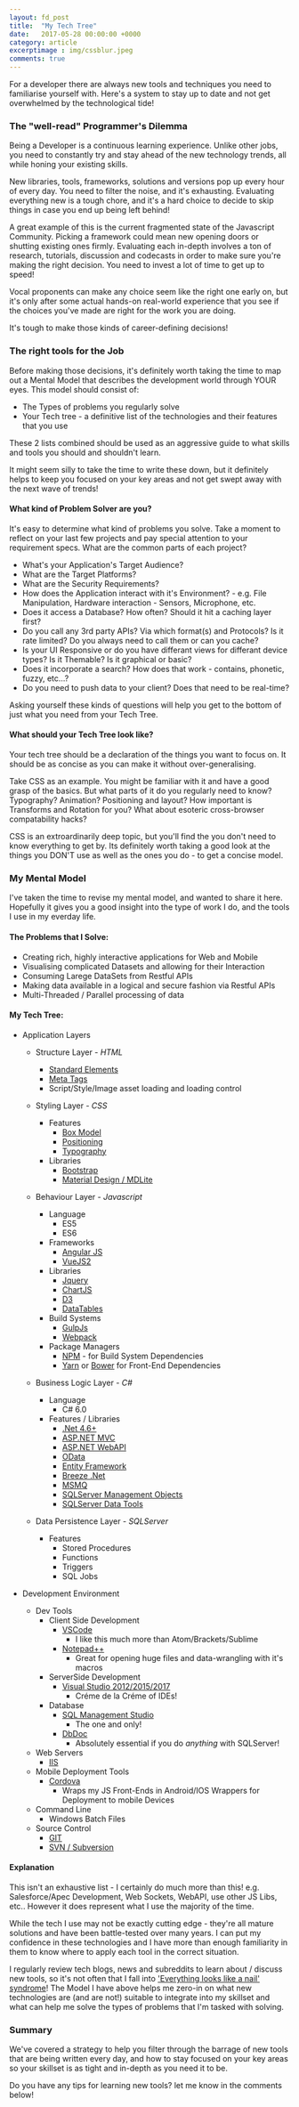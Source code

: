 ```yaml
---
layout: fd_post
title:  "My Tech Tree"
date:   2017-05-28 00:00:00 +0000
category: article
excerptimage : img/cssblur.jpeg
comments: true
---
```


For a developer there are always new tools and techniques you need to familiarise yourself with. Here's a system to stay up to date and not get overwhelmed by the technological tide!

### The "well-read" Programmer's Dilemma

Being a Developer is a continuous learning experience.
Unlike other jobs, you need to constantly try and stay ahead of the new technology trends, all while honing your existing skills.

New libraries, tools, frameworks, solutions and versions pop up every hour of every day. 
You need to filter the noise, and it's exhausting.
Evaluating everything new is a tough chore, and it's a hard choice to decide to skip things in case you end up being left behind!

A great example of this is the current fragmented state of the Javascript Community.
Picking a framework could mean new opening doors or shutting existing ones firmly. 
Evaluating each in-depth involves a ton of research, tutorials, discussion and codecasts in order to make sure you're making the right decision. 
You need to invest a lot of time to get up to speed!

Vocal proponents can make any choice seem like the right one early on, but it's only after some actual hands-on real-world experience that you see if the choices you've made are right for the work you are doing.

It's tough to make those kinds of career-defining decisions!

### The right tools for the Job

Before making those decisions, it's definitely worth taking the time to map out a Mental Model that describes the development world through YOUR eyes.
This model should consist of:

- The Types of problems you regularly solve
- Your Tech tree - a definitive list of the technologies and their features that you use

These 2 lists combined should be used as an aggressive guide to what skills and tools you should and shouldn't learn.

It might seem silly to take the time to write these down, but it definitely helps to keep you focused on your key areas and not get swept away with the next wave of trends!

#### What kind of Problem Solver are you?

It's easy to determine what kind of problems you solve. 
Take a moment to reflect on your last few projects and pay special attention to your requirement specs. 
What are the common parts of each project? 

- What's your Application's Target Audience?
- What are the Target Platforms?
- What are the Security Requirements?
- How does the Application interact with it's Environment? - e.g. File Manipulation, Hardware interaction - Sensors, Microphone, etc. 
- Does it access a Database? How often? Should it hit a caching layer first?
- Do you call any 3rd party APIs? Via which format(s) and Protocols? Is it rate limited? Do you always need to call them or can you cache?
- Is your UI Responsive or do you have differant views for differant device types? Is it Themable? Is it graphical or basic?
- Does it incorporate a search? How does that work - contains, phonetic, fuzzy, etc...?
- Do you need to push data to your client? Does that need to be real-time?

Asking yourself these kinds of questions will help you get to the bottom of just what you need from your Tech Tree.

#### What should your Tech Tree look like?

Your tech tree should be a declaration of the things you want to focus on. It should be as concise as you can make it without over-generalising. 

Take CSS as an example. 
You might be familiar with it and have a good grasp of the basics. But what parts of it do you regularly need to know? 
Typography? Animation? Positioning and layout? How important is Transforms and Rotation for you? What about esoteric cross-browser compatability hacks?

CSS is an extroardinarily deep topic, but you'll find the you don't need to know everything to get by.
Its definitely worth taking a good look at the things you DON'T use as well as the ones you do - to get a concise model.

### My Mental Model

I've taken the time to revise my mental model, and wanted to share it here. 
Hopefully it gives you a good insight into the type of work I do, and the tools I use in my everday life.

#### The Problems that I Solve:

- Creating rich, highly interactive applications for Web and Mobile
- Visualising complicated Datasets and allowing for their Interaction
- Consuming Larege DataSets from Restful APIs
- Making data available in a logical and secure fashion via Restful APIs
- Multi-Threaded / Parallel processing of data

#### My Tech Tree:

- Application Layers
    - Structure Layer - *HTML*
        - [Standard Elements][HTMLElements]
        - [Meta Tags][MetaTags]
        - Script/Style/Image asset loading and loading control

    - Styling Layer - *CSS*
        - Features
            - [Box Model][CSSBoxModel]
            - [Positioning][CSSPositioning]
            - [Typography][CSSTypography]
        - Libraries
            - [Bootstrap][Bootstrap]
            - [Material Design / MDLite][MDLite]

    - Behaviour Layer - *Javascript*
        - Language
            - ES5
            - ES6
        - Frameworks
            - [Angular JS][Angular1]
            - [VueJS2][VueJS]
        - Libraries
            - [Jquery][Jquery]
            - [ChartJS][ChartJS]
            - [D3][D3]
            - [DataTables][DataTables]
        - Build Systems
            - [GulpJs][GulpJs]
            - [Webpack][WebPack]
        - Package Managers
            - [NPM][NPM] - for Build System Dependencies
            - [Yarn][Yarn] or [Bower][Bower] for Front-End Dependencies 

    - Business Logic Layer - *C#*
        - Language
            - C# 6.0
        - Features / Libraries
            - [.Net 4.6+][net46]
            - [ASP.NET MVC][ASPNETMVC]
            - [ASP.NET WebAPI][ASPNETWebAPI]
            - [OData][OData]
            - [Entity Framework][EntityFramework]
            - [Breeze .Net][breezenet]
            - [MSMQ][MSMQ]
            - [SQLServer Management Objects][SMO]
            - [SQLServer Data Tools][SSDT]

    - Data Persistence Layer - *SQLServer*
        - Features
           - Stored Procedures
           - Functions
           - Triggers
           - SQL Jobs

- Development Environment
    - Dev Tools
        - Client Side Development
            - [VSCode][VSCode]
                - I like this much more than Atom/Brackets/Sublime
            - [Notepad++][Notepad++]
                - Great for opening huge files and data-wrangling with it's macros
        - ServerSide Development
            - [Visual Studio 2012/2015/2017][VisualStudio]
                - Créme de la Créme of IDEs!
        - Database
            - [SQL Management Studio][SMS]
                - The one and only!
            - [DbDoc][DBDoc]
                - Absolutely essential if you do *anything* with SQLServer!
    - Web Servers
        - [IIS][IIS]
    - Mobile Deployment Tools
        - [Cordova][Cordova]
            - Wraps my JS Front-Ends in Android/IOS Wrappers for Deployment to mobile Devices
    - Command Line
        - Windows Batch Files
    - Source Control
        - [GIT][GIT]
        - [SVN / Subversion][SVN]

#### Explanation

This isn't an exhaustive list - I certainly do much more than this! e.g. Salesforce/Apec Development, Web Sockets, WebAPI, use other JS Libs, etc..
However it does represent what I use the majority of the time.

While the tech I use may not be exactly cutting edge - they're all mature solutions and have been battle-tested over many years. 
I can put my confidence in these technologies and I have more than enough familiarity in them to know where to apply each tool in the correct situation. 

I regularly review tech blogs, news and subreddits to learn about / discuss new tools, so it's not often that I fall into ['Everything looks like a nail' syndrome][LawOftheInstrument]! 
The Model I have above helps me zero-in on what new technologies are (and are not!) suitable to integrate into my skillset and what can help me solve the types of problems that I'm tasked with solving.

### Summary

We've covered a strategy to help you filter through the barrage of new tools that are being written every day, and how to stay focused on your key areas so your skillset is as tight and in-depth as you need it to be.

Do you have any tips for learning new tools? let me know in the comments below!

[HTMLElements]: https://developer.mozilla.org/en/docs/Web/HTML/Element
[MetaTags]: https://developer.mozilla.org/en-US/docs/Web/HTML/Element/meta
[CSSBoxModel]: http://cssreference.io/box-model/
[CSSPositioning]: http://cssreference.io/positioning/ 
[CSSTypography]: http://cssreference.io/typography/
[Bootstrap]: http://getbootstrap.com/
[MDLite]: https://getmdl.io/index.html
[Angular1]: https://angularjs.org/
[VueJS]: https://vuejs.org/
[Jquery]: https://jquery.com/
[ChartJS]: http://www.chartjs.org/
[D3]: https://d3js.org/
[DataTables]: https://datatables.net/
[GulpJs]: http://gulpjs.com/
[WebPack]: https://webpack.github.io/
[NPM]: https://www.npmjs.com/
[Yarn]: https://yarnpkg.com/en/
[Bower]: https://bower.io/
[net46]: https://en.wikipedia.org/wiki/.NET_Framework_version_history#.NET_Framework_4.6
[ASPNETMVC]:https://www.asp.net/mvc
[ASPNETWebAPI]: https://www.asp.net/web-api
[OData]: https://docs.microsoft.com/en-us/aspnet/web-api/overview/odata-support-in-aspnet-web-api/
[EntityFramework]: https://msdn.microsoft.com/en-us/library/aa937723(v=vs.113).aspx
[breezenet]: http://breeze.github.io/doc-net/
[MSMQ]: https://msdn.microsoft.com/en-us/library/ms711472(v=vs.85).aspx
[SMO]: https://msdn.microsoft.com/en-us/library/ms162169(v=sql.105).aspx
[SSDT]: https://msdn.microsoft.com/en-us/library/hh272686(v=vs.103).aspx
[VSCode]: https://code.visualstudio.com/
[Notepad++]: https://notepad-plus-plus.org/
[VisualStudio]: https://www.visualstudio.com/
[SMS]: https://docs.microsoft.com/en-us/sql/ssms/sql-server-management-studio-ssms
[DBDoc]: https://www.patreon.com/fiddlydigital
[IIS]: https://www.iis.net/
[Cordova]: https://cordova.apache.org/
[GIT]: https://git-scm.com/
[SVN]: https://subversion.apache.org/
[LawOftheInstrument]: https://en.wikipedia.org/wiki/Law_of_the_instrument
